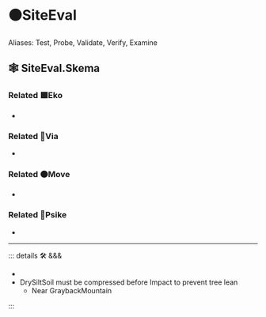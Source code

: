 # 🟠<move>SiteEval</move>

Aliases: Test, Probe, Validate, Verify, Examine

## 🕸 SiteEval.Skema

### Related 🟩<eko>Eko</eko>

-

### Related 🔻<via>Via</via>

-

### Related 🟠<move>Move</move>

-

### Related 💜<psike>Psike</psike>

-

---

<!-- =================================================== -->
<!-- =================================================== -->
<!-- =================================================== -->
<!-- =================================================== -->
<!-- =================================================== -->
::: details 🛠 <dev>&&&</dev>

-
- DrySiltSoil must be compressed before Impact to prevent tree lean
    - Near GraybackMountain

:::
